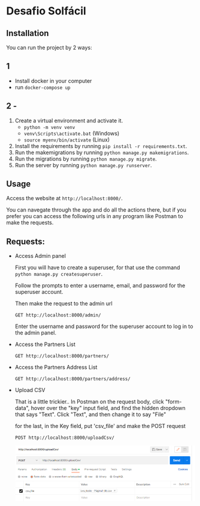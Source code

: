 # Desafio Solfácil

## Installation
    
You can run the project by 2 ways:

## 1 
- Install docker in your computer 
- run `docker-compose up`

## 2 -     
1. Create a virtual environment and activate it.
    - `python -m venv venv`
    - `venv\Scripts\activate.bat` (Windows)
    - `source myenv/bin/activate` (Linux)
2. Install the requirements by running `pip install -r requirements.txt`.
3. Run the makemigrations by running `python manage.py makemigrations`.
4. Run the migrations by running `python manage.py migrate`.
5. Run the server by running `python manage.py runserver`.

## Usage

Access the website at `http://localhost:8000/`.
 
You can navegate through the app and do all the actions there, but if
you prefer you can access the following urls in any program like Postman
to make the requests.
 
## Requests:

- Access Admin panel

    First you will have to create a superuser, for that use the command `python manage.py createsuperuser`.

    Follow the prompts to enter a username, email, and password for the superuser account.

    Then make the request to the admin url
    ```
    GET http://localhost:8000/admin/
    ```
    Enter the username and password for the superuser account to log in to the admin panel.

- Access the Partners List 
    ```
    GET http://localhost:8000/partners/
    ```
- Access the Partners Address List 
    ```
    GET http://localhost:8000/partners/address/
    ```
- Upload CSV

    That is a little trickier.. 
    In Postman on the request body, click "form-data", hover over the "key" input field, and find the hidden dropdown that says "Text". Click "Text", and then change it to say "File"

    for the last, in the Key field, put 'csv_file' and make the POST request
    ```
    POST http://localhost:8000/uploadCsv/
    ```
    ![alt text](./Postman_Example.png)
